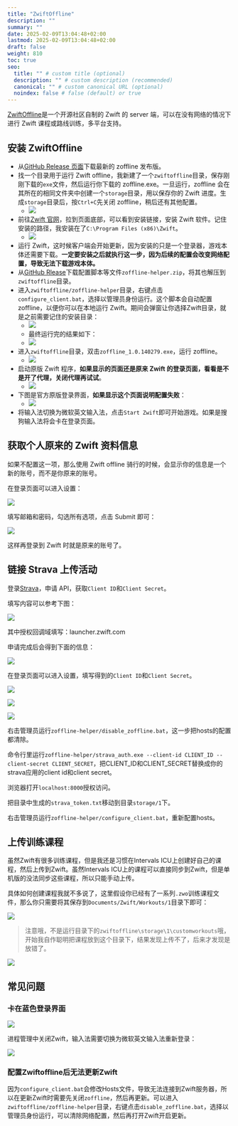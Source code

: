 ```yaml
---
title: "ZwiftOffline"
description: ""
summary: ""
date: 2025-02-09T13:04:48+02:00
lastmod: 2025-02-09T13:04:48+02:00
draft: false
weight: 810
toc: true
seo:
  title: "" # custom title (optional)
  description: "" # custom description (recommended)
  canonical: "" # custom canonical URL (optional)
  noindex: false # false (default) or true
---
```


[ZwiftOffline](https://github.com/zoffline/zwift-offline?tab=readme-ov-file)是一个开源社区自制的 Zwift 的 server 端，可以在没有网络的情况下进行 Zwift 课程或路线训练，多平台支持。

## 安装 ZwiftOffline

- 从[GitHub Release 页面](https://github.com/zoffline/zwift-offline/releases/latest)下载最新的 zoffline 发布版。
- 找一个目录用于运行 Zwift offline，我新建了一个`zwiftoffline`目录，保存刚刚下载的`exe`文件，然后运行你下载的 zoffline.exe。一旦运行，zoffline 会在其所在的相同文件夹中创建一个`storage`目录，用以保存你的 Zwift 进度。生成`storage`目录后，按`Ctrl+C`先关闭 zoffline，稍后还有其他配置。
  - ![](https://picbed-1311007548.cos.ap-shanghai.myqcloud.com/markdown_picbed/img//2025/02/10/ed838fae543dc8d607c231d89fc4888b.png)
- 前往[Zwift 官网](https://www.zwift.com/)，拉到页面底部，可以看到安装链接，安装 Zwift 软件。记住安装的路径，我安装在了`C:\Program Files (x86)\Zwift`。
  - ![](https://picbed-1311007548.cos.ap-shanghai.myqcloud.com/markdown_picbed/img//2025/02/09/734f7507b1e68958bba2ea2525216752.png)
- 运行 Zwift，这时候客户端会开始更新，因为安装的只是一个登录器，游戏本体还需要下载。**一定要安装之后就执行这一步，因为后续的配置会改变网络配置，导致无法下载游戏本体。**
- 从[GitHub Rlease](https://github.com/oldnapalm/zoffline-helper/releases/latest)下载配置脚本等文件`zoffline-helper.zip`，将其也解压到`zwiftoffline`目录。
- 进入`zwiftoffline/zoffline-helper`目录，右键点击`configure_client.bat`，选择以管理员身份运行。这个脚本会自动配置 zoffline，以便你可以在本地运行 Zwift。期间会弹窗让你选择Zwift目录，就是之前需要记住的安装目录：
  - ![](https://picbed-1311007548.cos.ap-shanghai.myqcloud.com/markdown_picbed/img//2025/02/19/52b44adfe177bde733156c3d2faefe5e.png)
  - 最终运行完的结果如下：
  - ![](https://picbed-1311007548.cos.ap-shanghai.myqcloud.com/markdown_picbed/img//2025/02/09/6769deefaa7c142c42411a43af345e8d.png)
- 进入`zwiftoffline`目录，双击`zoffline_1.0.140279.exe`，运行 zoffline。
  - ![](https://picbed-1311007548.cos.ap-shanghai.myqcloud.com/markdown_picbed/img//2025/02/09/029bd1af360095a4a279b52c822cd5c7.png)
- 启动原版 Zwift 程序，**如果显示的页面还是原来 Zwift 的登录页面，看看是不是开了代理，关闭代理再试试**。
  - ![](https://picbed-1311007548.cos.ap-shanghai.myqcloud.com/markdown_picbed/img//2025/02/09/e577c5169d652b1ae201a337a0d292f8.png)
- 下图是官方原版登录界面，**如果显示这个页面说明配置失败**：
  - ![](https://picbed-1311007548.cos.ap-shanghai.myqcloud.com/markdown_picbed/img//2025/02/19/d8c93c7c78d2f33555bed4a3be9d671f.png)
- 将输入法切换为微软英文输入法，点击`Start Zwift`即可开始游戏。如果是搜狗输入法将会卡在登录页面。

## 获取个人原来的 Zwift 资料信息

如果不配置这一项，那么使用 Zwift offline 骑行的时候，会显示你的信息是一个新的账号，而不是你原来的账号。

在登录页面可以进入设置：

![](https://picbed-1311007548.cos.ap-shanghai.myqcloud.com/markdown_picbed/img//2025/02/09/ce3667b3f69bf3ab3fd81c191aee51f8.png)

填写邮箱和密码，勾选所有选项，点击 Submit 即可：

![](https://picbed-1311007548.cos.ap-shanghai.myqcloud.com/markdown_picbed/img//2025/02/09/9cc77352a1f299516e1f76989bdc60c3.png)

这样再登录到 Zwift 时就是原来的账号了。

## 链接 Strava 上传活动

登录[Strava](https://www.strava.com/settings/api)，申请 API，获取`Client ID`和`Client Secret`。

填写内容可以参考下图：

![](https://picbed-1311007548.cos.ap-shanghai.myqcloud.com/markdown_picbed/img//2025/02/09/d8024be9518e5a262538aa5d48c7fbb0.png)

其中授权回调域填写：launcher.zwift.com

申请完成后会得到下面的信息：

![](https://picbed-1311007548.cos.ap-shanghai.myqcloud.com/markdown_picbed/img//2025/02/09/a5024f9e2e150810251222315be11ac9.png)

在登录页面可以进入设置，填写得到的`Client ID`和`Client Secret`。

![](https://picbed-1311007548.cos.ap-shanghai.myqcloud.com/markdown_picbed/img//2025/02/09/29afa480ea0c6ceba03f89a14b30c987.png)

![](https://picbed-1311007548.cos.ap-shanghai.myqcloud.com/markdown_picbed/img//2025/02/09/84b0932cd611d78a1497f82aafa86fb7.png)

![](https://picbed-1311007548.cos.ap-shanghai.myqcloud.com/markdown_picbed/img//2025/02/09/2457689c2493d63ffa77e465948d3d84.png)

右击管理员运行`zoffline-helper/disable_zoffline.bat`，这一步把hosts的配置都清除。

命令行里运行`zoffline-helper/strava_auth.exe --client-id CLIENT_ID --client-secret CLIENT_SECRET`，把CLIENT_ID和CLIENT_SECRET替换成你的strava应用的client id和client secret。

浏览器打开`localhost:8000`授权访问。

把目录中生成的`strava_token.txt`移动到目录`storage/1`下。

右击管理员运行`zoffline-helper/configure_client.bat`，重新配置hosts。

## 上传训练课程

虽然Zwift有很多训练课程，但是我还是习惯在Intervals ICU上创建好自己的课程，然后上传到Zwift。虽然Intervals ICU上的课程可以直接同步到Zwift，但是单机版的没法同步这些课程，所以只能手动上传。

具体如何创建课程我就不多说了，这里假设你已经有了一系列`.zwo`训练课程文件，那么你只需要将其保存到`Documents/Zwift/Workouts/1`目录下即可：

![](https://picbed-1311007548.cos.ap-shanghai.myqcloud.com/markdown_picbed/img//2025/02/15/f18d29b2d3e548bf2fe0878d54b2f45f.png)

> 注意哦，不是运行目录下的`zwiftoffline\storage\1\customworkouts`哦，开始我自作聪明把课程放到这个目录下，结果发现上传不了，后来才发现是放错了。

![](https://picbed-1311007548.cos.ap-shanghai.myqcloud.com/markdown_picbed/img//2025/02/15/edd5d0ab56c733e794d196838851dfe3.png)

## 常见问题

### 卡在蓝色登录界面

![](https://picbed-1311007548.cos.ap-shanghai.myqcloud.com/markdown_picbed/img//2025/02/20/03f08f3fa8d593d33b38647a46f22341.png)

进程管理中关闭Zwift，输入法需要切换为微软英文输入法重新登录：

![](https://picbed-1311007548.cos.ap-shanghai.myqcloud.com/markdown_picbed/img//2025/02/20/48a6263e5ffe475ec5753b13cffd2ec1.png)

### 配置Zwiftoffline后无法更新Zwift

因为`configure_client.bat`会修改Hosts文件，导致无法连接到Zwift服务器，所以在更新Zwift时需要先关闭`zoffline`，然后再更新。可以进入`zwiftoffline/zoffline-helper`目录，右键点击`disable_zoffline.bat`，选择以管理员身份运行，可以清除网络配置，然后再打开Zwift开启更新。
